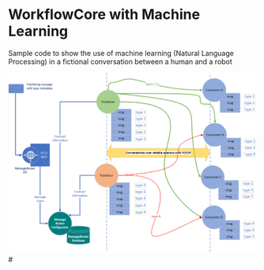 
# WorkflowCore with Machine Learning

Sample code to show the use of machine learning (Natural Language Processing) in a fictional conversation between a human and a robot

![](https://github.com/antongeorgescu/alviandamessagehub-servicebroker/blob/master/Documentation/Message_Broker_Components.png)# 
